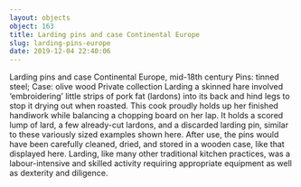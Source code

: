 ```yaml
---
layout: objects
object: 163
title: Larding pins and case Continental Europe
slug: larding-pins-europe
date: 2019-12-04 22:40:06
---
```

Larding pins and case Continental Europe, mid-18th century Pins: tinned steel; Case: olive wood Private collection  Larding a skinned hare involved ‘embroidering’ little strips of pork fat (lardons) into its back and hind legs to stop it drying out when roasted. This cook proudly holds up her finished handiwork while balancing a chopping board on her lap. It holds a scored lump of lard, a few already-cut lardons, and a discarded larding pin, similar to these variously sized examples shown here. After use, the pins would have been carefully cleaned, dried, and stored in a wooden case, like that displayed here. Larding, like many other traditional kitchen practices, was a labour-intensive and skilled activity requiring appropriate equipment as well as dexterity and diligence.

